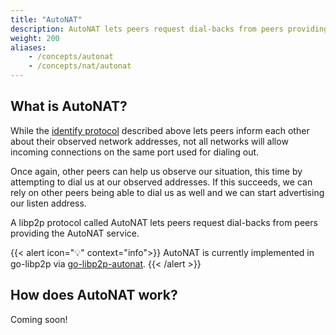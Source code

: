 ```yaml
---
title: "AutoNAT"
description: AutoNAT lets peers request dial-backs from peers providing the AutoNAT service.
weight: 200
aliases:
    - /concepts/autonat
    - /concepts/nat/autonat
---
```


## What is AutoNAT?

While the [identify protocol][spec_identify] described above lets peers inform each other about their observed network addresses, not all networks will allow incoming connections on the same port used for dialing out.

Once again, other peers can help us observe our situation, this time by attempting to dial us at our observed addresses.
If this succeeds, we can rely on other peers being able to dial us as well and we can start advertising our listen address.

A libp2p protocol called AutoNAT lets peers request dial-backs from peers providing the AutoNAT service.

{{< alert icon="💡" context="info">}}
AutoNAT is currently implemented in go-libp2p via [go-libp2p-autonat](https://github.com/libp2p/go-libp2p/tree/master/p2p/host/autonat).
{{< /alert >}}

[spec_identify]: https://github.com/libp2p/specs/tree/master/identify

## How does AutoNAT work?

Coming soon!
